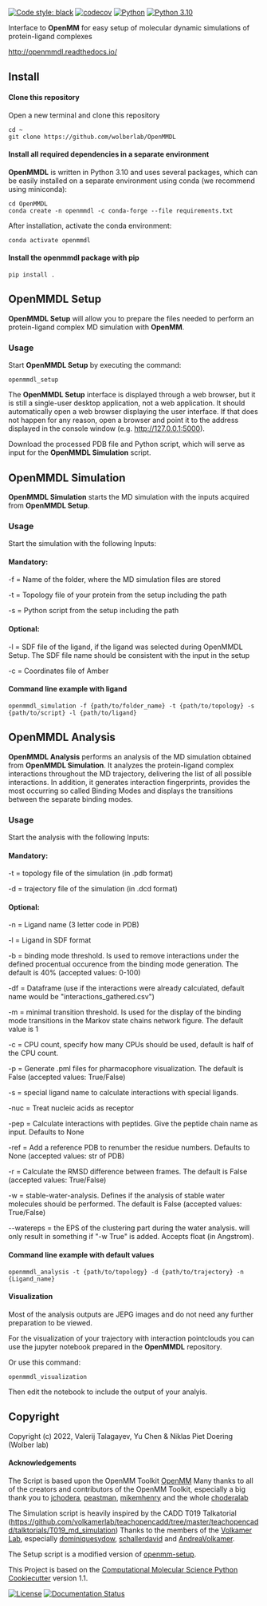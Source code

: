 [![Code style: black](https://img.shields.io/badge/code%20style-black-000000.svg)](https://github.com/psf/black)
[![codecov](https://codecov.io/gh/talagayev/OpenMMDL/graph/badge.svg?token=950HZ93CKS)](https://codecov.io/gh/talagayev/OpenMMDL)
[![Python](https://img.shields.io/badge/python-3.10-blue)]([https://opensource.org/licenses/MIT](https://img.shields.io/badge/python-3.10-blue))
[![Python 3.10](https://img.shields.io/badge/python-3.10-blue.svg)](https://www.python.org/downloads/release/python-3100/)

Interface to **OpenMM** for easy setup of molecular dynamic simulations of
protein-ligand complexes

http://openmmdl.readthedocs.io/

## Install

#### Clone this repository

Open a new terminal and clone this repository

    cd ~
    git clone https://github.com/wolberlab/OpenMMDL

#### Install all required dependencies in a separate environment

**OpenMMDL** is written in Python 3.10 and uses several packages, which can
be easily installed on a separate environment using conda (we recommend
using miniconda):

    cd OpenMMDL
    conda create -n openmmdl -c conda-forge --file requirements.txt

After installation, activate the conda environment:

    conda activate openmmdl

#### Install the openmmdl package with pip

    pip install .

## OpenMMDL Setup

**OpenMMDL Setup** will allow you to prepare the files needed to perform an protein-ligand complex MD simulation with **OpenMM**.

### Usage

Start **OpenMMDL Setup** by executing the command:

    openmmdl_setup

The **OpenMMDL Setup** interface is displayed through a web browser, but it is still
a single-user desktop application, not a web application. It should
automatically open a web browser displaying the user interface. If that does not happen for any reason, open a browser and point it to
the address displayed in the console window (e.g. http://127.0.0.1:5000).

Download the processed PDB file and Python script, which will serve as input
for the **OpenMMDL Simulation** script.

## OpenMMDL Simulation

**OpenMMDL Simulation** starts the MD simulation with the inputs acquired
from **OpenMMDL Setup**.

### Usage

Start the simulation with the following Inputs:

#### Mandatory:
-f = Name of the folder, where the MD simulation files are stored

-t = Topology file of your protein from the setup including the path

-s = Python script from the setup including the path

#### Optional:
-l = SDF file of the ligand, if the ligand was selected during OpenMMDL
Setup. The SDF file name should be consistent with the input in the setup

-c = Coordinates file of Amber


#### Command line example with ligand

    openmmdl_simulation -f {path/to/folder_name} -t {path/to/topology} -s {path/to/script} -l {path/to/ligand}

## OpenMMDL Analysis

**OpenMMDL Analysis** performs an analysis of the MD simulation obtained from **OpenMMDL Simulation**.
It analyzes the protein-ligand complex interactions throughout the MD trajectory, delivering the list of
all possible interactions. In addition, it generates interaction fingerprints, provides the most occurring so called Binding Modes
and displays the transitions between the separate binding modes.

### Usage

Start the analysis with the following Inputs:

#### Mandatory:
-t = topology file of the simulation (in .pdb format)

-d = trajectory file of the simulation (in .dcd format)

#### Optional:
-n = Ligand name (3 letter code in PDB)

-l = Ligand in SDF format

-b = binding mode threshold. Is used to remove interactions under the defined procentual occurence from the binding mode generation. The default is 40% (accepted values: 0-100)

-df = Dataframe (use if the interactions were already calculated, default name would be "interactions_gathered.csv")

-m = minimal transition threshold. Is used for the display of the binding mode transitions in the Markov state chains network figure. The default value is 1

-c = CPU count, specify how many CPUs should be used, default is half of the CPU count.

-p = Generate .pml files for pharmacophore visualization. The default is False (accepted values: True/False)

-s = special ligand name to calculate interactions with special ligands.

-nuc = Treat nucleic acids as receptor

-pep = Calculate interactions with peptides. Give the peptide chain name as input. Defaults to None

-ref = Add a reference PDB to renumber the residue numbers. Defaults to None (accepted values: str of PDB)

-r = Calculate the RMSD difference between frames. The default is False (accepted values: True/False)

-w = stable-water-analysis. Defines if the analysis of stable water molecules should be performed. The default is False (accepted values: True/False)

--watereps = the EPS of the clustering part during the water analysis. will only result in something if "-w True" is added. Accepts float (in Angstrom).

#### Command line example with default values

    openmmdl_analysis -t {path/to/topology} -d {path/to/trajectory} -n {Ligand_name}


#### Visualization
Most of the analysis outputs are JEPG images and do not need any further preparation to be viewed.

For the visualization of your trajectory with interaction pointclouds you can use the jupyter notebook prepared in the **OpenMMDL** repository.

Or use this command:
```
openmmdl_visualization
```
Then edit the notebook to include the output of your analyis.
## Copyright
Copyright (c) 2022, Valerij Talagayev, Yu Chen & Niklas Piet Doering (Wolber lab)

#### Acknowledgements

The Script is based upon the OpenMM Toolkit [OpenMM](https://github.com/openmm)
Many thanks to all of the creators and contributors of the OpenMM Toolkit, especially a big thank you to [jchodera](https://github.com/jchodera), [peastman](https://github.com/peastman), [mikemhenry](https://github.com/mikemhenry) and the whole [choderalab](https://github.com/choderalab) 

The Simulation script is heavily inspired by the CADD T019 Talkatorial
(https://github.com/volkamerlab/teachopencadd/tree/master/teachopencadd/talktorials/T019_md_simulation)
Thanks to the members of the [Volkamer Lab](https://volkamerlab.org/),
especially [dominiquesydow](https://github.com/dominiquesydow/), [schallerdavid](https://github.com/schallerdavid) and [AndreaVolkamer](https://github.com/andreavolkamer).

The Setup script is a modified version of [openmm-setup](https://github.com/openmm/openmm-setup).
 
This Project is based on the 
[Computational Molecular Science Python Cookiecutter](https://github.com/molssi/cookiecutter-cms) version 1.1.


[![License](https://img.shields.io/badge/License-MIT-blue.svg)](https://opensource.org/licenses/MIT)
[![Documentation Status](https://readthedocs.org/projects/openmmdl/badge/?version=latest)](https://openmmdl.readthedocs.io/en/latest/?badge=latest)
